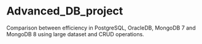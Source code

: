 # Advanced_DB_project
Comparison between efficiency in PostgreSQL, OracleDB, MongoDB 7 and MongoDB 8 using large dataset and CRUD operations. 
